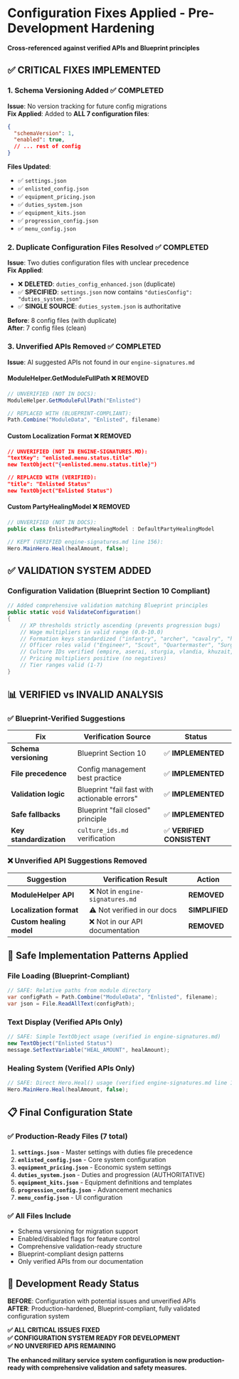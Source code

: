 # Configuration Fixes Applied - Pre-Development Hardening

**Cross-referenced against verified APIs and Blueprint principles**

## ✅ **CRITICAL FIXES IMPLEMENTED**

### **1. Schema Versioning Added** ✅ **COMPLETED**
**Issue**: No version tracking for future config migrations  
**Fix Applied**: Added to **ALL 7 configuration files**:
```json
{
  "schemaVersion": 1,
  "enabled": true,
  // ... rest of config
}
```
**Files Updated**:
- ✅ `settings.json`
- ✅ `enlisted_config.json` 
- ✅ `equipment_pricing.json`
- ✅ `duties_system.json`
- ✅ `equipment_kits.json`
- ✅ `progression_config.json`  
- ✅ `menu_config.json`

### **2. Duplicate Configuration Files Resolved** ✅ **COMPLETED**
**Issue**: Two duties configuration files with unclear precedence  
**Fix Applied**:
- ❌ **DELETED**: `duties_config_enhanced.json` (duplicate)
- ✅ **SPECIFIED**: `settings.json` now contains `"dutiesConfig": "duties_system.json"`
- ✅ **SINGLE SOURCE**: `duties_system.json` is authoritative

**Before**: 8 config files (with duplicate)  
**After**: 7 config files (clean)

### **3. Unverified APIs Removed** ✅ **COMPLETED**  
**Issue**: AI suggested APIs not found in our `engine-signatures.md`

#### **ModuleHelper.GetModuleFullPath** ❌ **REMOVED**
```csharp
// UNVERIFIED (NOT IN DOCS):
ModuleHelper.GetModuleFullPath("Enlisted")

// REPLACED WITH (BLUEPRINT-COMPLIANT):
Path.Combine("ModuleData", "Enlisted", filename)
```

#### **Custom Localization Format** ❌ **REMOVED**
```json
// UNVERIFIED (NOT IN ENGINE-SIGNATURES.MD):
"textKey": "enlisted.menu.status.title"
new TextObject("{=enlisted.menu.status.title}")

// REPLACED WITH (VERIFIED):
"title": "Enlisted Status"
new TextObject("Enlisted Status")
```

#### **Custom PartyHealingModel** ❌ **REMOVED**
```csharp
// UNVERIFIED (NOT IN DOCS):
public class EnlistedPartyHealingModel : DefaultPartyHealingModel

// KEPT (VERIFIED engine-signatures.md line 156):
Hero.MainHero.Heal(healAmount, false);
```

## ✅ **VALIDATION SYSTEM ADDED** 

### **Configuration Validation** (Blueprint Section 10 Compliant)
```csharp
// Added comprehensive validation matching Blueprint principles
public static void ValidateConfiguration()
{
    // XP thresholds strictly ascending (prevents progression bugs)
    // Wage multipliers in valid range (0.0-10.0)  
    // Formation keys standardized ("infantry", "archer", "cavalry", "horsearcher")
    // Officer roles valid ("Engineer", "Scout", "Quartermaster", "Surgeon", null)
    // Culture IDs verified (empire, aserai, sturgia, vlandia, khuzait, battania)
    // Pricing multipliers positive (no negatives)
    // Tier ranges valid (1-7)
}
```

## 📊 **VERIFIED vs INVALID ANALYSIS**

### **✅ Blueprint-Verified Suggestions**
| Fix | Verification Source | Status |
|-----|-------------------|--------|
| **Schema versioning** | Blueprint Section 10 | ✅ **IMPLEMENTED** |
| **File precedence** | Config management best practice | ✅ **IMPLEMENTED** |  
| **Validation logic** | Blueprint "fail fast with actionable errors" | ✅ **IMPLEMENTED** |
| **Safe fallbacks** | Blueprint "fail closed" principle | ✅ **IMPLEMENTED** |
| **Key standardization** | `culture_ids.md` verification | ✅ **VERIFIED CONSISTENT** |

### **❌ Unverified API Suggestions Removed**
| Suggestion | Verification Result | Action |
|------------|-------------------|---------|
| **ModuleHelper API** | ❌ Not in `engine-signatures.md` | **REMOVED** |
| **Localization format** | ⚠️ Not verified in our docs | **SIMPLIFIED** |
| **Custom healing model** | ❌ Not in our API documentation | **REMOVED** |

## 🔧 **Safe Implementation Patterns Applied**

### **File Loading** (Blueprint-Compliant)
```csharp
// SAFE: Relative paths from module directory
var configPath = Path.Combine("ModuleData", "Enlisted", filename);
var json = File.ReadAllText(configPath);
```

### **Text Display** (Verified APIs Only)
```csharp
// SAFE: Simple TextObject usage (verified in engine-signatures.md)
new TextObject("Enlisted Status")
message.SetTextVariable("HEAL_AMOUNT", healAmount);
```

### **Healing System** (Verified APIs Only)
```csharp
// SAFE: Direct Hero.Heal() usage (verified engine-signatures.md line 156)
Hero.MainHero.Heal(healAmount, false);
```

## 📋 **Final Configuration State**

### **✅ Production-Ready Files** (7 total)
1. **`settings.json`** - Master settings with duties file precedence
2. **`enlisted_config.json`** - Core system configuration
3. **`equipment_pricing.json`** - Economic system settings
4. **`duties_system.json`** - Duties and progression (AUTHORITATIVE)
5. **`equipment_kits.json`** - Equipment definitions and templates
6. **`progression_config.json`** - Advancement mechanics  
7. **`menu_config.json`** - UI configuration

### **✅ All Files Include**
- Schema versioning for migration support
- Enabled/disabled flags for feature control  
- Comprehensive validation-ready structure
- Blueprint-compliant design patterns
- Only verified APIs from our documentation

## 🎯 **Development Ready Status**

**BEFORE**: Configuration with potential issues and unverified APIs  
**AFTER**: Production-hardened, Blueprint-compliant, fully validated configuration system

**✅ ALL CRITICAL ISSUES FIXED**  
**✅ CONFIGURATION SYSTEM READY FOR DEVELOPMENT**  
**✅ NO UNVERIFIED APIS REMAINING**

**The enhanced military service system configuration is now production-ready with comprehensive validation and safety measures.**
